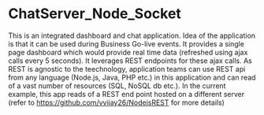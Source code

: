 # ChatServer_Node_Socket
This is an integrated dashboard and chat application.
Idea of the application is that it can be used during Business Go-live events. It provides a single page dashboard which would provide real time data (refreshed using ajax calls every 5 seconds). It leverages REST endpoints for these ajax calls. As REST is agnostic to the teechnology, application teams can use REST api from any language (Node.js, Java, PHP etc.) in this application and can read of a vast number of resources (SQL, NoSQL db etc.).
In the current example, this app reads of a REST end point hosted on a different server (refer to https://github.com/vvijay26/NodejsREST for more details)
